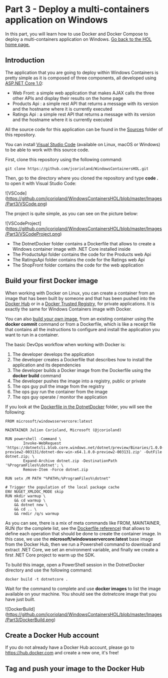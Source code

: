 # Part 3 - Deploy a multi-containers application on Windows

In this part, you will learn how to use Docker and Docker Compose to deploy a multi-containers application on Windows.
[Go back to the HOL home page.](https://github.com/jcorioland/WindowsContainersHOL)

## Introduction

The application that you are going to deploy within Windows Containers is pretty simple as it is composed of three components, all developed using [ASP.NET Core 1.0](https://github.com/aspnet):

- Web Front: a simple web application that makes AJAX calls the three other APIs and display their results on the home page
- Products Api : a simple rest API that returns a message with its version and the hostname where it is currently executed
- Ratings Api : a simple rest API that returns a message with its version and the hostname where it is currently executed

All the source code for this application can be found in the [Sources](https://github.com/jcorioland/WindowsContainersHOL/tree/master/Sources) folder of this repository.

You can install [Visual Studio Code](https://code.visualstudio.com) (available on Linux, macOS or Windows) to be able to work with this source code.

First, clone this repository using the following command:

```
git clone https://github.com/jcorioland/WindowsContainersHOL.git
```

Then, go to the directory where you cloned the repository and type **code .** to open it with Visual Studio Code:

![VSCode]
(https://github.com/jcorioland/WindowsContainersHOL/blob/master/Images/Part3/VSCode.png)

The project is quite simple, as you can see on the picture below:

![VSCodeProject]
(https://github.com/jcorioland/WindowsContainersHOL/blob/master/Images/Part3/VSCodeProject.png)

- The DotnetDocker folder contains a Dockerfile that allows to create a Windows container image with .NET Core installed inside
- The ProductsApi folder contains the code for the Products web Api
- The RatingsApi folder contains the code for the Ratings web Api
- The ShopFront folder contains the code for the web application

## Build your first Docker image

When working with Docker on Linux, you can create a container from an image that has been built by someone and that has been pushed into the [Docker Hub](hub.docker.com/) or in a [Docker Trusted Registry](https://docs.docker.com/docker-trusted-registry/), for private applications. It is exactly the same for Windows Containers image with Docker.

You can also [build your own image](https://docs.docker.com/engine/tutorials/dockerimages/), from an existing container using the **docker commit** command or from a Dockerfile, which is like a receipt file that contains all the instructions to configure and install the application you want to run in a container.

The basic DevOps workflow when working with Docker is:

1. The developer develops the application
2. The developer creates a Dockerfile that describes how to install the application and its dependencies
3. The developer builds a Docker image from the Dockerfile using the **docker build** command
4. The developer pushes the image into a registry, public or private
5. The ops guy pull the image from the registry
6. The ops guy run the container from the image
7. The ops guy operate / monitor the application

If you look at the [Dockerfile in the DotnetDocker](https://github.com/jcorioland/WindowsContainersHOL/blob/master/DotnetDocker/Dockerfile) folder, you will see the following:

```
FROM microsoft/windowsservercore:latest

MAINTAINER Julien Corioland, Microsoft (@jcorioland)

RUN powershell -Command \
        Invoke-WebRequest 'https://dotnetcli.blob.core.windows.net/dotnet/preview/Binaries/1.0.0-preview2-003131/dotnet-dev-win-x64.1.0.0-preview2-003131.zip' -OutFile dotnet.zip; \
        Expand-Archive dotnet.zip -DestinationPath '%ProgramFiles%\dotnet'; \
        Remove-Item -Force dotnet.zip

RUN setx /M PATH "%PATH%;%ProgramFiles%\dotnet"

# Trigger the population of the local package cache
ENV NUGET_XMLDOC_MODE skip
RUN mkdir warmup \
    && cd warmup \
    && dotnet new \
    && cd .. \
    && rmdir /q/s warmup
```

As you can see, there is a mix of meta commands like FROM, MAINTAINER, RUN (for the complete list, see the [Dockerfile reference](https://docs.docker.com/engine/reference/builder/)) that allows to define each operation that should be done to create the container image.
In this case, we use the **microsoft/windowsservercore:latest** base image from the Docker Hub, then we run a Powershell command to download and extract .NET Core, we set an environment variable, and finally we create a first .NET Core project to warm up the SDK.

To build this image, open a PowerShell session in the DotnetDocker directory and use the following command:

```
docker build -t dotnetcore .
```

Wait for the command to complete and use **docker images** to list the image available on your machine. You should see the dotnetcore image that you have just built.

![DockerBuild]
(https://github.com/jcorioland/WindowsContainersHOL/blob/master/Images/Part3/DockerBuild.png)

## Create a Docker Hub account

If you do not already have a Docker Hub account, please go to https://hub.docker.com and create a new one, it's free!

## Tag and push your image to the Docker Hub